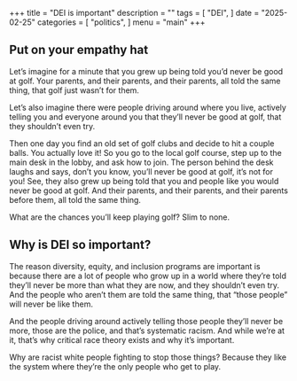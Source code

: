 +++
title = "DEI is important"
description = ""
tags = [
    "DEI",
]
date = "2025-02-25"
categories = [
    "politics",
]
menu = "main"
+++

## Put on your empathy hat

Let’s imagine for a minute that you grew up being told you’d never be good at golf.  Your parents, and their parents, and their parents, all told the same thing, that golf just wasn’t for them.

Let’s also imagine there were people driving around where you live, actively telling you and everyone around you that they’ll never be good at golf, that they shouldn’t even try.

Then one day you find an old set of golf clubs and decide to hit a couple balls.  You actually love it!  So you go to the local golf course, step up to the main desk in the lobby, and ask how to join.  The person behind the desk laughs and says, don’t you know, you’ll never be good at golf, it’s not for you!  See, they also grew up being told that you and people like you would never be good at golf.  And their parents, and their parents, and their parents before them, all told the same thing.

What are the chances you’ll keep playing golf?  Slim to none.

## Why is DEI so important?

The reason diversity, equity, and inclusion programs are important is because there are a lot of people who grow up in a world where they’re told they’ll never be more than what they are now, and they shouldn’t even try.  And the people who aren’t them are told the same thing, that “those people” will never be like them.

And the people driving around actively telling those people they’ll never be more, those are the police, and that’s systematic racism.  And while we’re at it, that’s why critical race theory exists and why it’s important.

Why are racist white people fighting to stop those things?  Because they like the system where they’re the only people who get to play.
